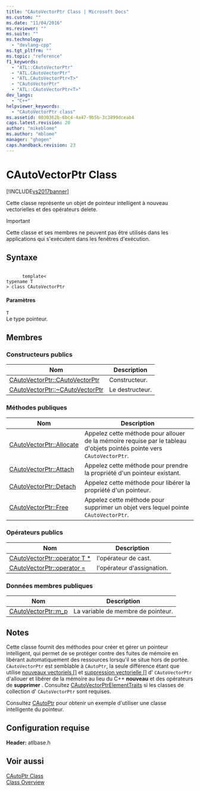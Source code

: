 ```yaml
---
title: "CAutoVectorPtr Class | Microsoft Docs"
ms.custom: ""
ms.date: "11/04/2016"
ms.reviewer: ""
ms.suite: ""
ms.technology: 
  - "devlang-cpp"
ms.tgt_pltfrm: ""
ms.topic: "reference"
f1_keywords: 
  - "ATL::CAutoVectorPtr"
  - "ATL.CAutoVectorPtr"
  - "ATL.CAutoVectorPtr<T>"
  - "CAutoVectorPtr"
  - "ATL::CAutoVectorPtr<T>"
dev_langs: 
  - "C++"
helpviewer_keywords: 
  - "CAutoVectorPtr class"
ms.assetid: 0030362b-6bc4-4a47-9b5b-3c3899dceab4
caps.latest.revision: 20
author: "mikeblome"
ms.author: "mblome"
manager: "ghogen"
caps.handback.revision: 23
---
```

# CAutoVectorPtr Class
[!INCLUDE[vs2017banner](../../assembler/inline/includes/vs2017banner.md)]

Cette classe représente un objet de pointeur intelligent à nouveau vectorielles et des opérateurs delete.  
  
> [!IMPORTANT]
>  Cette classe et ses membres ne peuvent pas être utilisés dans les applications qui s'exécutent dans les fenêtres d'exécution.  
  
## Syntaxe  
  
```  
  
      template<  
typename T  
> class CAutoVectorPtr  
```  
  
#### Paramètres  
 `T`  
 Le type pointeur.  
  
## Membres  
  
### Constructeurs publics  
  
|Nom|Description|  
|---------|-----------------|  
|[CAutoVectorPtr::CAutoVectorPtr](../Topic/CAutoVectorPtr::CAutoVectorPtr.md)|Constructeur.|  
|[CAutoVectorPtr::~CAutoVectorPtr](../Topic/CAutoVectorPtr::~CAutoVectorPtr.md)|Le destructeur.|  
  
### Méthodes publiques  
  
|Nom|Description|  
|---------|-----------------|  
|[CAutoVectorPtr::Allocate](../Topic/CAutoVectorPtr::Allocate.md)|Appelez cette méthode pour allouer de la mémoire requise par le tableau d'objets pointés pointe vers `CAutoVectorPtr`.|  
|[CAutoVectorPtr::Attach](../Topic/CAutoVectorPtr::Attach.md)|Appelez cette méthode pour prendre la propriété d'un pointeur existant.|  
|[CAutoVectorPtr::Detach](../Topic/CAutoVectorPtr::Detach.md)|Appelez cette méthode pour libérer la propriété d'un pointeur.|  
|[CAutoVectorPtr::Free](../Topic/CAutoVectorPtr::Free.md)|Appelez cette méthode pour supprimer un objet vers lequel pointe `CAutoVectorPtr`.|  
  
### Opérateurs publics  
  
|Nom|Description|  
|---------|-----------------|  
|[CAutoVectorPtr::operator T \*](../Topic/CAutoVectorPtr::operator%20T%20*.md)|l'opérateur de cast.|  
|[CAutoVectorPtr::operator \=](../Topic/CAutoVectorPtr::operator%20=.md)|l'opérateur d'assignation.|  
  
### Données membres publiques  
  
|Nom|Description|  
|---------|-----------------|  
|[CAutoVectorPtr::m\_p](../Topic/CAutoVectorPtr::m_p.md)|La variable de membre de pointeur.|  
  
## Notes  
 Cette classe fournit des méthodes pour créer et gérer un pointeur intelligent, qui permet de se protéger contre des fuites de mémoire en libérant automatiquement des ressources lorsqu'il se situe hors de portée.  `CAutoVectorPtr` est semblable à `CAutoPtr`, la seule différence étant que utilise [nouveaux vectoriels &#91;&#93;](../Topic/operator%20new\(%3Cnew%3E\).md) et [suppression vectorielle &#91;&#93;](../Topic/operator%20delete\(%3Cnew%3E\).md) d' `CAutoVectorPtr` d'allouer et libérer de la mémoire au lieu du C\+\+ **nouveau** et des opérateurs de **supprimer** .  Consultez [CAutoVectorPtrElementTraits](../../atl/reference/cautovectorptrelementtraits-class.md) si les classes de collection d' `CAutoVectorPtr` sont requises.  
  
 Consultez [CAutoPtr](../../atl/reference/cautoptr-class.md) pour obtenir un exemple d'utiliser une classe intelligente du pointeur.  
  
## Configuration requise  
 **Header:** atlbase.h  
  
## Voir aussi  
 [CAutoPtr Class](../../atl/reference/cautoptr-class.md)   
 [Class Overview](../../atl/atl-class-overview.md)